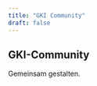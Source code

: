 ```yaml
---
title: "GKI Community"
draft: false
---
```


<section>
    <div class="section-title">
        <h2>GKI-Community</h2>
        <p>Gemeinsam gestalten.</p>
    </div>
    </section>